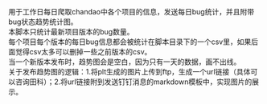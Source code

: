 用于工作日每日爬取chandao中各个项目的信息，发送每日bug统计，并且附带bug状态趋势统计图。  
本脚本只统计最新项目版本的bug数量。  
每个项目每个版本的每日bug信息都会被统计在脚本目录下的一个csv里，如果后面觉得csv太多可以删掉一些之前版本的csv。  
当一个新版本发布时，趋势图会是空白，因为只有一天的数据，画不出线。  
关于发布趋势图的逻辑：1.将plt生成的图片上传到ftp，生成一个url链接（具体可以咨询田科）；2.将url链接附到发送钉钉消息的markdown模板中，实现图片的展示。  
